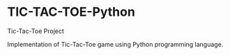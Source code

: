 # TIC-TAC-TOE-Python
Tic-Tac-Toe Project

Implementation of Tic-Tac-Toe game using Python programming language. 
